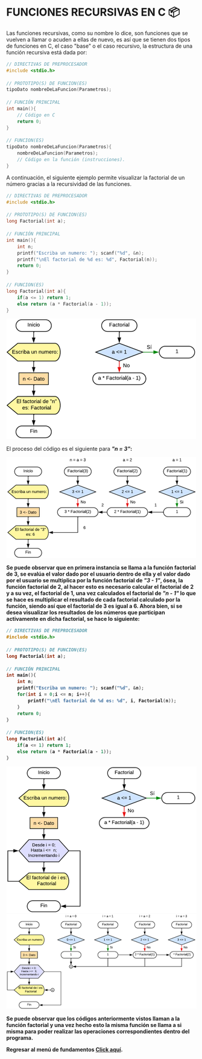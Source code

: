 # FUNCIONES RECURSIVAS EN C :package:
Las funciones recursivas, como su nombre lo dice, son funciones que se vuelven a llamar o acuden a ellas de nuevo, es así que se tienen dos tipos de funciones en C, el caso "base" o el caso recursivo, la estructura de una función recursiva está dada por:
```C
// DIRECTIVAS DE PREPROCESADOR
#include <stdio.h>

// PROTOTIPO(S) DE FUNCION(ES)
tipoDato nombreDeLaFuncion(Parametros);

// FUNCIÓN PRINCIPAL
int main(){
    // Código en C
    return 0;
}

// FUNCION(ES)
tipoDato nombreDeLaFuncion(Parametros){
    nombreDeLaFuncion(Parametros);
    // Código en la función (instrucciones).
}
```

A continuación, el siguiente ejemplo permite visualizar la factorial de un número gracias a la recursividad de las funciones.
```C
// DIRECTIVAS DE PREPROCESADOR
#include <stdio.h>

// PROTOTIPO(S) DE FUNCION(ES)
long Factorial(int a);

// FUNCIÓN PRINCIPAL
int main(){
    int n;
    printf("Escriba un numero: "); scanf("%d", &n);
    printf("\nEl factorial de %d es: %d", Factorial(n));
    return 0;
}

// FUNCION(ES)
long Factorial(int a){
    if(a <= 1) return 1;
    else return (a * Factorial(a - 1));
}
```
<div> <img src="../../../imgs/01 - Lenguaje C/01 - FundamentosDeProgramacion/15 - FuncionesRecursivas/01 - factNumero.png"> </div>

El proceso del código es el siguiente para <b><i>"n = 3"</i><b>:
<div> <img src="../../../imgs/01 - Lenguaje C/01 - FundamentosDeProgramacion/15 - FuncionesRecursivas/02 - procesoFactNum.png"> </div>

Se puede observar que en primera instancia se llama a la función factorial de 3, se evalúa el valor dado por el usuario dentro de ella y el valor dado por el usuario se multiplica por la función factorial de <b><i>"3 - 1"</i><b>, ósea, la función factorial de 2, al hacer esto es necesario calcular el factorial de 2 y a su vez, el factorial de 1, una vez calculados el factorial de <b><i>"n - 1"</i><b> lo que se hace es multiplicar el resultado de cada factorial calculado por la función, siendo así que el factorial de 3 es igual a 6.
Ahora bien, si se desea visualizar los resultados de los números que participan activamente en dicha factorial, se hace lo siguiente:
```C
// DIRECTIVAS DE PREPROCESADOR
#include <stdio.h>

// PROTOTIPO(S) DE FUNCION(ES)
long Factorial(int a);

// FUNCIÓN PRINCIPAL
int main(){
    int n;
    printf("Escriba un numero: "); scanf("%d", &n);
    for(int i = 0;i <= n; i++){
        printf("\nEl factorial de %d es: %d", i, Factorial(n));
    }
    return 0;
}

// FUNCION(ES)
long Factorial(int a){
    if(a <= 1) return 1;
    else return (a * Factorial(a - 1));
}
```
<div> <img src="../../../imgs/01 - Lenguaje C/01 - FundamentosDeProgramacion/15 - FuncionesRecursivas/03 - factNumeroCompleto.png"> </div>

<div> <img src="../../../imgs/01 - Lenguaje C/01 - FundamentosDeProgramacion/15 - FuncionesRecursivas/04 - procesoFactNumCompleto.png"> </div>

Se puede observar que los códigos anteriormente vistos llaman a la función factorial y una vez hecho esto la misma función se llama a si misma para poder realizar las operaciones correspondientes dentro del programa.

Regresar al menú de fundamentos <a href="../../01 - FundamentosDeProgramacion/00 - Fundamentos.md">Click aquí</a>.